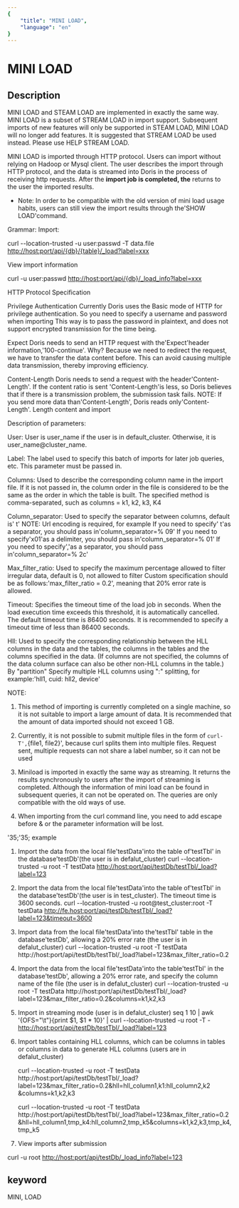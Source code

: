```yaml
---
{
    "title": "MINI LOAD",
    "language": "en"
}
---
```


<!-- 
Licensed to the Apache Software Foundation (ASF) under one
or more contributor license agreements.  See the NOTICE file
distributed with this work for additional information
regarding copyright ownership.  The ASF licenses this file
to you under the Apache License, Version 2.0 (the
"License"); you may not use this file except in compliance
with the License.  You may obtain a copy of the License at

  http://www.apache.org/licenses/LICENSE-2.0

Unless required by applicable law or agreed to in writing,
software distributed under the License is distributed on an
"AS IS" BASIS, WITHOUT WARRANTIES OR CONDITIONS OF ANY
KIND, either express or implied.  See the License for the
specific language governing permissions and limitations
under the License.
-->

# MINI LOAD

## Description

MINI LOAD and STEAM LOAD are implemented in exactly the same way. MINI LOAD is a subset of STREAM LOAD in import support.
Subsequent imports of new features will only be supported in STEAM LOAD, MINI LOAD will no longer add features. It is suggested that STREAM LOAD be used instead. Please use HELP STREAM LOAD.

MINI LOAD is imported through HTTP protocol. Users can import without relying on Hadoop or Mysql client.
The user describes the import through HTTP protocol, and the data is streamed into Doris in the process of receiving http requests. After the **import job is completed, the** returns to the user the imported results.

* Note: In order to be compatible with the old version of mini load usage habits, users can still view the import results through the'SHOW LOAD'command.

Grammar:
Import:

curl --location-trusted -u user:passwd -T data.file <http://host:port/api/{db}/{table}/_load?label=xxx>

View import information

curl -u user:passwd <http://host:port/api/{db}/_load_info?label=xxx>

HTTP Protocol Specification

Privilege Authentication Currently Doris uses the Basic mode of HTTP for privilege authentication. So you need to specify a username and password when importing
This way is to pass the password in plaintext, and does not support encrypted transmission for the time being.

Expect Doris needs to send an HTTP request with the'Expect'header information,'100-continue'.
Why? Because we need to redirect the request, we have to transfer the data content before.
This can avoid causing multiple data transmission, thereby improving efficiency.

Content-Length Doris needs to send a request with the header'Content-Length'. If the content ratio is sent
'Content-Length'is less, so Doris believes that if there is a transmission problem, the submission task fails.
NOTE: If you send more data than'Content-Length', Doris reads only'Content-Length'.
Length content and import

Description of parameters:

User: User is user_name if the user is in default_cluster. Otherwise, it is user_name@cluster_name.

Label: The label used to specify this batch of imports for later job queries, etc.
This parameter must be passed in.

Columns: Used to describe the corresponding column name in the import file.
If it is not passed in, the column order in the file is considered to be the same as the order in which the table is built.
The specified method is comma-separated, such as columns = k1, k2, k3, K4

Column_separator: Used to specify the separator between columns, default is' t'
NOTE: Url encoding is required, for example
If you need to specify' t'as a separator, you should pass in'column_separator=% 09'
If you need to specify'x01'as a delimiter, you should pass in'column_separator=% 01'
If you need to specify','as a separator, you should pass in'column_separator=% 2c'

Max_filter_ratio: Used to specify the maximum percentage allowed to filter irregular data, default is 0, not allowed to filter
Custom specification should be as follows:'max_filter_ratio = 0.2', meaning that 20% error rate is allowed.

Timeout: Specifies the timeout time of the load job in seconds. When the load execution time exceeds this threshold, it is automatically cancelled. The default timeout time is 86400 seconds.
It is recommended to specify a timeout time of less than 86400 seconds.

Hll: Used to specify the corresponding relationship between the HLL columns in the data and the tables, the columns in the tables and the columns specified in the data.
(If columns are not specified, the columns of the data column surface can also be other non-HLL columns in the table.) By "partition"
Specify multiple HLL columns using ":" splitting, for example:'hll1, cuid: hll2, device'

NOTE:

1. This method of importing is currently completed on a single machine, so it is not suitable to import a large amount of data.
It is recommended that the amount of data imported should not exceed 1 GB.

2. Currently, it is not possible to submit multiple files in the form of `curl-T',`{file1, file2}', because curl splits them into multiple files.
Request sent, multiple requests can not share a label number, so it can not be used

3. Miniload is imported in exactly the same way as streaming. It returns the results synchronously to users after the import of streaming is completed.
Although the information of mini load can be found in subsequent queries, it can not be operated on. The queries are only compatible with the old ways of use.

4. When importing from the curl command line, you need to add escape before & or the parameter information will be lost.

'35;'35; example

1. Import the data from the local file'testData'into the table of'testTbl' in the database'testDb'(the user is in defalut_cluster)
curl --location-trusted -u root -T testData <http://host:port/api/testDb/testTbl/_load?label=123>

2. Import the data from the local file'testData'into the table of'testTbl' in the database'testDb'(the user is in test_cluster). The timeout time is 3600 seconds.
curl --location-trusted -u root@test_cluster:root -T testData <http://fe.host:port/api/testDb/testTbl/_load?label=123&timeout=3600>

3. Import data from the local file'testData'into the'testTbl' table in the database'testDb', allowing a 20% error rate (the user is in defalut_cluster)
curl --location-trusted -u root -T testData http://host:port/api/testDb/testTbl/_load?label=123\&max_filter_ratio=0.2

4. Import the data from the local file'testData'into the table'testTbl' in the database'testDb', allowing a 20% error rate, and specify the column name of the file (the user is in defalut_cluster)
curl --location-trusted -u root -T testData http://host:port/api/testDb/testTbl/_load?label=123\&max_filter_ratio=0.2\&columns=k1,k2,k3

5. Import in streaming mode (user is in defalut_cluster)
seq 1 10 | awk '{OFS="\t"}{print $1, $1 * 10}' | curl --location-trusted -u root -T - <http://host:port/api/testDb/testTbl/_load?label=123>

6. Import tables containing HLL columns, which can be columns in tables or columns in data to generate HLL columns (users are in defalut_cluster)

    curl --location-trusted -u root -T testData http://host:port/api/testDb/testTbl/_load?label=123\&max_filter_ratio=0.2\&hll=hll_column1,k1:hll_column2,k2
        \&columns=k1,k2,k3

    curl --location-trusted -u root -T testData http://host:port/api/testDb/testTbl/_load?label=123\&max_filter_ratio=0.2
        \&hll=hll_column1,tmp_k4:hll_column2,tmp_k5\&columns=k1,k2,k3,tmp_k4,tmp_k5

7. View imports after submission

curl -u root <http://host:port/api/testDb/_load_info?label=123>

## keyword

MINI, LOAD
